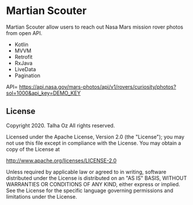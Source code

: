 # Martian Scouter
Martian Scouter allow users to reach out Nasa Mars mission rover photos from open API.

- Kotlin
- MVVM
- Retrofit
- RxJava
- LiveData
- Pagination

API= https://api.nasa.gov/mars-photos/api/v1/rovers/curiosity/photos?sol=1000&api_key=DEMO_KEY

## License
Copyright 2020. Talha Oz All rights reserved.

Licensed under the Apache License, Version 2.0 (the "License"); you may not use this file except in compliance with the License. You may obtain a copy of the License at

http://www.apache.org/licenses/LICENSE-2.0

Unless required by applicable law or agreed to in writing, software distributed under the License is distributed on an "AS IS" BASIS, WITHOUT WARRANTIES OR CONDITIONS OF ANY KIND, either express or implied. See the License for the specific language governing permissions and limitations under the License.
